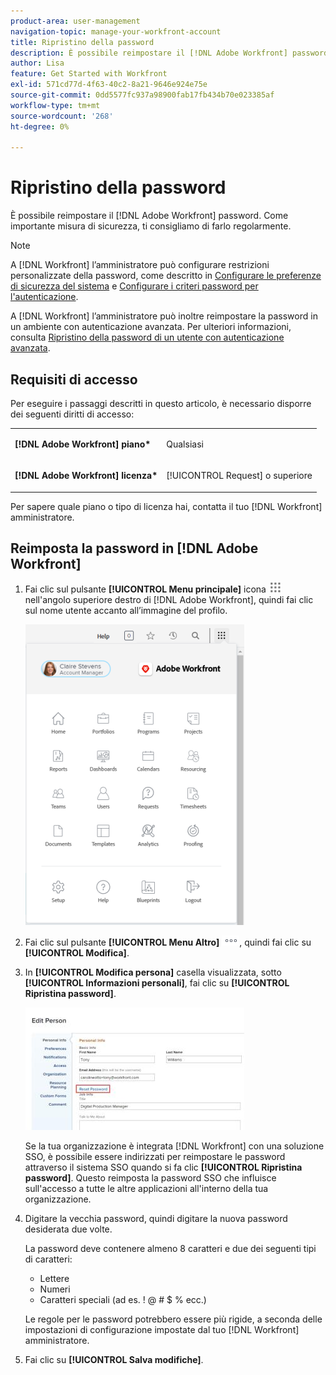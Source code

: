 ```yaml
---
product-area: user-management
navigation-topic: manage-your-workfront-account
title: Ripristino della password
description: È possibile reimpostare il [!DNL Adobe Workfront] password. Come importante misura di sicurezza, ti consigliamo di farlo regolarmente.
author: Lisa
feature: Get Started with Workfront
exl-id: 571cd77d-4f63-40c2-8a21-9646e924e75e
source-git-commit: 0dd5577fc937a98900fab17fb434b70e023385af
workflow-type: tm+mt
source-wordcount: '268'
ht-degree: 0%

---
```


# Ripristino della password

È possibile reimpostare il [!DNL Adobe Workfront] password. Come importante misura di sicurezza, ti consigliamo di farlo regolarmente.

>[!NOTE]
>
>A [!DNL Workfront] l’amministratore può configurare restrizioni personalizzate della password, come descritto in [Configurare le preferenze di sicurezza del sistema](../../../administration-and-setup/manage-workfront/security/configure-security-preferences.md) e [Configurare i criteri password per l&#39;autenticazione](../../../administration-and-setup/manage-workfront/security/configure-password-policies-authentication.md).
>
>A [!DNL Workfront] l’amministratore può inoltre reimpostare la password in un ambiente con autenticazione avanzata. Per ulteriori informazioni, consulta [Ripristino della password di un utente con autenticazione avanzata](../../../workfront-basics/manage-your-account-and-profile/managing-your-workfront-account/reset-user-password-eauth.md).

## Requisiti di accesso

Per eseguire i passaggi descritti in questo articolo, è necessario disporre dei seguenti diritti di accesso:

<table style="table-layout:auto"> 
 <col> 
 </col> 
 <col> 
 </col> 
 <tbody> 
  <tr> 
   <td role="rowheader"><strong>[!DNL Adobe Workfront] piano*</strong></td> 
   <td> <p>Qualsiasi</p> </td> 
  </tr> 
  <tr> 
   <td role="rowheader"><strong>[!DNL Adobe Workfront] licenza*</strong></td> 
   <td> <p>[!UICONTROL Request] o superiore</p> </td> 
  </tr> 
 </tbody> 
</table>

Per sapere quale piano o tipo di licenza hai, contatta il tuo [!DNL Workfront] amministratore.

## Reimposta la password in [!DNL Adobe Workfront]

1. Fai clic sul pulsante **[!UICONTROL Menu principale]** icona ![](assets/main-menu-icon.png) nell&#39;angolo superiore destro di [!DNL Adobe Workfront], quindi fai clic sul nome utente accanto all’immagine del profilo.

   ![Apri il menu principale e seleziona il nome utente.](assets/main-menu-options-350x481.png)

1. Fai clic sul pulsante **[!UICONTROL Menu Altro]** ![](assets/more-icon.png), quindi fai clic su **[!UICONTROL Modifica]**.

1. In **[!UICONTROL Modifica persona]** casella visualizzata, sotto **[!UICONTROL Informazioni personali]**, fai clic su **[!UICONTROL Ripristina password]**.

   ![](assets/edit-person-box-350x196.jpg)

   Se la tua organizzazione è integrata [!DNL Workfront] con una soluzione SSO, è possibile essere indirizzati per reimpostare le password attraverso il sistema SSO quando si fa clic **[!UICONTROL Ripristina password]**. Questo reimposta la password SSO che influisce sull&#39;accesso a tutte le altre applicazioni all&#39;interno della tua organizzazione.

1. Digitare la vecchia password, quindi digitare la nuova password desiderata due volte.

   La password deve contenere almeno 8 caratteri e due dei seguenti tipi di caratteri:

   * Lettere
   * Numeri
   * Caratteri speciali (ad es. ! @ # $ % ecc.)

   Le regole per le password potrebbero essere più rigide, a seconda delle impostazioni di configurazione impostate dal tuo [!DNL Workfront] amministratore.

1. Fai clic su **[!UICONTROL Salva modifiche]**.

